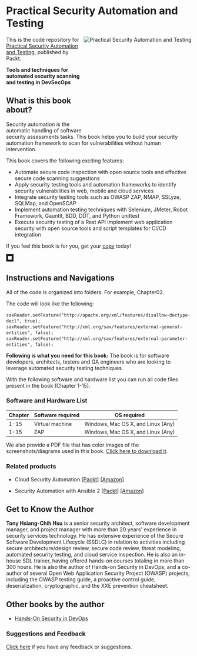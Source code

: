 # Practical Security Automation and Testing

<a href="https://www.packtpub.com/networking-and-servers/practical-security-automation-and-testing?utm_source=github&utm_medium=repository&utm_campaign=9781789802023"><img src="https://d255esdrn735hr.cloudfront.net/sites/default/files/imagecache/ppv4_main_book_cover/9781789802023-%20Copy_12813.png" alt="Practical Security Automation and Testing" height="256px" align="right"></a>

This is the code repository for [Practical Security Automation and Testing](https://www.packtpub.com/networking-and-servers/practical-security-automation-and-testing?utm_source=github&utm_medium=repository&utm_campaign=9781789802023), published by Packt.

**Tools and techniques for automated security scanning and testing in DevSecOps**

## What is this book about?
Security automation is the automatic handling of software security assessments tasks. This book helps you to build your security automation framework to scan for vulnerabilities without human intervention.

This book covers the following exciting features:
* Automate secure code inspection with open source tools and effective secure code scanning suggestions
* Apply security testing tools and automation frameworks to identify security vulnerabilities in web, mobile and cloud services
* Integrate security testing tools such as OWASP ZAP, NMAP, SSLyze, SQLMap, and OpenSCAP
* Implement automation testing techniques with Selenium, JMeter, Robot Framework, Gauntlt, BDD, DDT, and Python unittest
* Execute security testing of a Rest API Implement web application security with open source tools and script templates for CI/CD integration

If you feel this book is for you, get your [copy](https://www.amazon.com/dp/1789802024) today!

<a href="https://www.packtpub.com/?utm_source=github&utm_medium=banner&utm_campaign=GitHubBanner"><img src="https://raw.githubusercontent.com/PacktPublishing/GitHub/master/GitHub.png" 
alt="https://www.packtpub.com/" border="5" /></a>


## Instructions and Navigations
All of the code is organized into folders. For example, Chapter02.

The code will look like the following:
```
saxReader.setFeature("http://apache.org/xml/features/disallow-doctype-decl", true);
saxReader.setFeature("http://xml.org/sax/features/external-general-entities", false);
saxReader.setFeature("http://xml.org/sax/features/external-parameter-entities", false);
```

**Following is what you need for this book:**
The book is for software developers, architects, testers and QA engineers who are looking to leverage automated security testing techniques.

With the following software and hardware list you can run all code files present in the book (Chapter 1-15).

### Software and Hardware List

| Chapter  | Software required                   | OS required                        |
| -------- | ------------------------------------| -----------------------------------|
| 1-15     | Virtual machine                     | Windows, Mac OS X, and Linux (Any) |
| 1-15     | ZAP                                 | Windows, Mac OS X, and Linux (Any) |


We also provide a PDF file that has color images of the screenshots/diagrams used in this book. [Click here to download it](https://www.packtpub.com/sites/default/files/downloads/9781789802023_ColorImages.pdf).

### Related products
* Cloud Security Automation [[Packt]](https://www.packtpub.com/networking-and-servers/cloud-security-automation?utm_source=github&utm_medium=repository&utm_campaign=9781788627863) [[Amazon]](https://www.amazon.com/dp/1788627865)

* Security Automation with Ansible 2 [[Packt]](https://www.packtpub.com/virtualization-and-cloud/security-automation-ansible-2?utm_source=github&utm_medium=repository&utm_campaign=9781788394512) [[Amazon]](https://www.amazon.com/dp/1788394518)

## Get to Know the Author
**Tony Hsiang-Chih Hsu**
is a senior security architect, software development manager, and project manager with more than 20 years' experience in security services technology. He has extensive experience of the Secure Software Development Lifecycle (SSDLC) in relation to activities including secure architecture/design review, secure code review, threat modeling, automated security testing, and cloud service inspection. He is also an in-house SDL trainer, having offered hands-on courses totaling in more than 300 hours. He is also the author of Hands-on Security in DevOps, and a co-author of several Open Web Application Security Project (OWASP) projects, including the OWASP testing guide, a proactive control guide, deserialization, cryptographic, and the XXE prevention cheatsheet.



## Other books by the author
* [Hands-On Security in DevOps](https://www.packtpub.com/networking-and-servers/hands-security-devops?utm_source=github&utm_medium=repository&utm_campaign=9781788995504)

### Suggestions and Feedback
[Click here](https://docs.google.com/forms/d/e/1FAIpQLSdy7dATC6QmEL81FIUuymZ0Wy9vH1jHkvpY57OiMeKGqib_Ow/viewform) if you have any feedback or suggestions.
